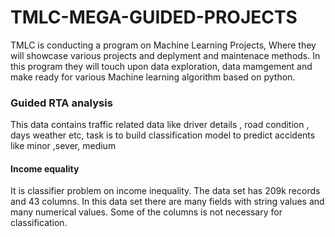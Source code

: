 # TMLC-MEGA-GUIDED-PROJECTS
TMLC is conducting a program on Machine Learning Projects, Where they will showcase various projects and deplyment and maintenace methods.
In this program they will touch upon data exploration, data mamgement and make ready for various  Machine learning algorithm based on python.

### Guided RTA analysis
This data contains traffic related data like driver details , road condition , days weather etc, task is to build classification model to predict 
accidents like minor ,sever, medium 


#### Income equality 
It is classifier problem on income inequality. The data set has 209k records and 43 columns. In this data set there are many fields with string values and many numerical values.
Some of the columns is not necessary for classification.

